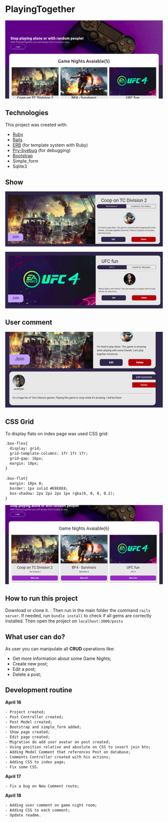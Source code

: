 
# PlayingTogether

![main banner](https://raw.githubusercontent.com/thiagohrcosta/rails-play-together/master/public/img/playingTogether1.png)


## Technologies
This project was created with:

 - [Ruby](https://www.ruby-lang.org/pt/)
 - [Rails](https://rubygems.org/gems/rails)
 - [ERB](https://ruby-doc.org/stdlib-2.7.1/libdoc/erb/rdoc/ERB.html) (for template system with Ruby)
 - [Pry-byebug](https://rubygems.org/gems/pry-byebug/versions/3.4.0?locale=pt-BR) (for debugging)
 - [Bootstrap](https://getbootstrap.com/)
 - Simple_form
 - Sqlite3

## Show
![rshow1](https://github.com/thiagohrcosta/rails-play-together/blob/master/public/img/play02.png?raw=true)

![show2](https://github.com/thiagohrcosta/rails-play-together/blob/master/public/img/play03.png?raw=true)

## User comment
![comment](https://github.com/thiagohrcosta/rails-play-together/blob/master/public/img/playComment.png?raw=true)
## CSS Grid
To display flats on index page was used CSS grid:


    .box-flex{
      display: grid;
      grid-template-columns: 1fr 1fr 1fr;
      grid-gap: 16px;
      margin: 10px;
    }

    .box-flat{
      margin: 10px 0;
      border: 1px solid #E8E8E8;
      box-shadow: 2px 2px 2px 1px rgba(0, 0, 0, 0.2);
    }

![cssGrid](https://github.com/thiagohrcosta/rails-play-together/blob/master/public/img/playingTogether4.png?raw=true)
## How to run this project
Download or clone it. . Then run in the main folder the command `rails server`. If needed, run `bundle install` to check if all gems are correctly installed. Then open the project on `localhost:3000/posts`

## What user can do?
As user you can manipulate all **CRUD** operations like:

 - Get more information about some Game Nights;
 - Create new post;
 - Edit a post;
 - Delete a post;

## Development routine

 **April 16**

    - Project created;
    - Post Controller created;
    - Post Model created;
    - Bootstrap and simple_form added;
    - Show page created;
    - Edit page created;
    - Migration do add user avatar on post created;
    - Using position relative and absolute on CSS to insert join btn;
    - Adding Model Comment that references Post on database;
    - Comments Controller created with his actions;
    - Adding CSS to index page;
    - Fix some CSS.

 **April 17**

    - Fix a bug on New Comment route;

 **April 18**

    - Adding user comment on game night room;
    - Adding CSS to each comment;
    - Update readme.





